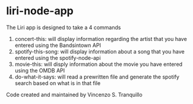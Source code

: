 # liri-node-app

The Liri app is designed to take a 4 commands 

1. concert-this: will display information regarding the artist that you have entered using the Bandsintown API
2. spotify-this-song: will display information about a song that you have entered using the spotify-node-api
3. movie-this: will disply information about the movie you have entered using the OMDB API
4. do-what-it-says: will read a prewritten file and generate the spotify search based on what is in that file 

Code created and maintained by Vincenzo S. Tranquillo 